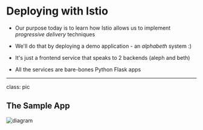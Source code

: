 # Deploying with Istio

- Our purpose today is to learn how Istio allows us to implement *progressive delivery* techniques

- We'll do that by deploying a demo application - an *alphabeth* system :)

- It's just a frontend service that speaks to 2 backends (aleph and beth)

- All the services are bare-bones Python Flask apps
 
---

class: pic
## The Sample App 
![diagram](images/demoapp.png)
